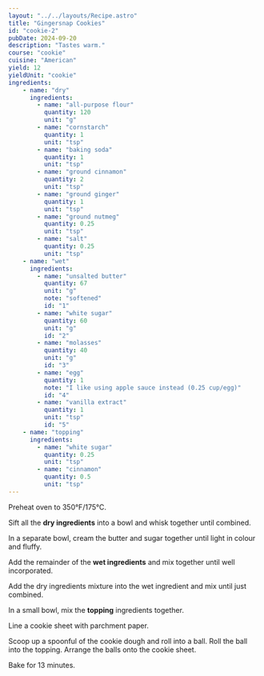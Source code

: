 ```yaml
---
layout: "../../layouts/Recipe.astro"
title: "Gingersnap Cookies"
id: "cookie-2"
pubDate: 2024-09-20
description: "Tastes warm."
course: "cookie"
cuisine: "American"
yield: 12
yieldUnit: "cookie"
ingredients:
    - name: "dry"
      ingredients:
        - name: "all-purpose flour"
          quantity: 120
          unit: "g"
        - name: "cornstarch"
          quantity: 1
          unit: "tsp"
        - name: "baking soda"
          quantity: 1
          unit: "tsp"
        - name: "ground cinnamon"
          quantity: 2
          unit: "tsp"
        - name: "ground ginger"
          quantity: 1
          unit: "tsp"
        - name: "ground nutmeg"
          quantity: 0.25
          unit: "tsp"
        - name: "salt"
          quantity: 0.25
          unit: "tsp"
    - name: "wet"
      ingredients:
        - name: "unsalted butter"
          quantity: 67
          unit: "g"
          note: "softened"
          id: "1"
        - name: "white sugar"
          quantity: 60
          unit: "g"
          id: "2"
        - name: "molasses"
          quantity: 40
          unit: "g"
          id: "3"
        - name: "egg"
          quantity: 1
          note: "I like using apple sauce instead (0.25 cup/egg)"
          id: "4"
        - name: "vanilla extract"
          quantity: 1
          unit: "tsp"
          id: "5"
    - name: "topping"
      ingredients:
        - name: "white sugar"
          quantity: 0.25
          unit: "tsp"
        - name: "cinnamon"
          quantity: 0.5
          unit: "tsp"
---
```

Preheat oven to 350°F/175°C.

Sift all the **dry ingredients** into a bowl and whisk together until combined.

In a separate bowl, cream the <span class="ingredient" data-id="1">butter</span> and <span class="ingredient" data-id="2">sugar</span> together until light in colour and fluffy. 

Add the remainder of the **wet ingredients** and mix together until well incorporated.

Add the dry ingredients mixture into the wet ingredient and mix until just combined.

In a small bowl, mix the **topping** ingredients together.

Line a cookie sheet with parchment paper.

Scoop up a spoonful of the cookie dough and roll into a ball. Roll the ball into the topping. Arrange the balls onto the cookie sheet.

Bake for 13 minutes.